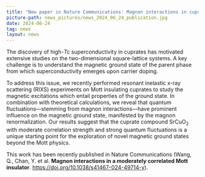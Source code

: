 ```yaml
---
title: "New paper in Nature Communications: Magnon interactions in cuprates" 
picture-path: news_pictures/news_2024_06_24_publication.jpg
date: 2024-06-24
tag: news
layout: news
---
```


The discovery of high-<i>Tc</i> superconductivity in cuprates has motivated extensive studies on the two-dimensional square-lattice systems. A key challenge is to understand the magnetic ground state of the parent phase from which superconductivity emerges upon carrier doping. 

To address this issue, we recently performed resonant inelastic x-ray scattering (RIXS) experiments on Mott insulating cuprates to study the magnetic excitations which entail properties of the ground state. In combination with theoretical calculations, we reveal that quantum fluctuations—stemming from magnon interactions—have prominent influence on the magnetic ground state, manifested by the magnon renormalization. Our results suggest that the cuprate compound SrCuO<sub>2</sub> with moderate correlation strength and strong quantum fluctuations is a unique starting point for the exploration of novel magnetic ground states beyond the Mott physics.

This work has been recently published in Nature Communications (Wang, Q., Chan, Y. et al. <b>Magnon interactions in a moderately correlated Mott insulator</b>. <a href="https://doi.org/10.1038/s41467-024-49714-y" target="_blank"> https://doi.org/10.1038/s41467-024-49714-y</a>).